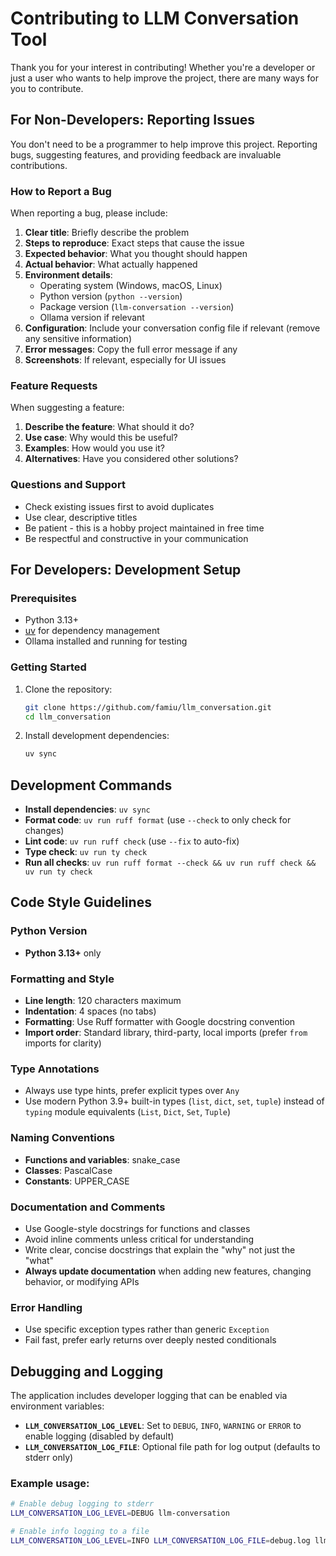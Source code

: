 # Contributing to LLM Conversation Tool

Thank you for your interest in contributing! Whether you're a developer or just a user who wants to help improve the project, there are many ways for you to contribute.

## For Non-Developers: Reporting Issues

You don't need to be a programmer to help improve this project. Reporting bugs, suggesting features, and providing feedback are invaluable contributions.

### How to Report a Bug

When reporting a bug, please include:

1. **Clear title**: Briefly describe the problem
2. **Steps to reproduce**: Exact steps that cause the issue
3. **Expected behavior**: What you thought should happen
4. **Actual behavior**: What actually happened
5. **Environment details**:
   - Operating system (Windows, macOS, Linux)
   - Python version (`python --version`)
   - Package version (`llm-conversation --version`)
   - Ollama version if relevant
6. **Configuration**: Include your conversation config file if relevant (remove any sensitive information)
7. **Error messages**: Copy the full error message if any
8. **Screenshots**: If relevant, especially for UI issues

### Feature Requests

When suggesting a feature:

1. **Describe the feature**: What should it do?
2. **Use case**: Why would this be useful?
3. **Examples**: How would you use it?
4. **Alternatives**: Have you considered other solutions?

### Questions and Support

- Check existing issues first to avoid duplicates
- Use clear, descriptive titles
- Be patient - this is a hobby project maintained in free time
- Be respectful and constructive in your communication

## For Developers: Development Setup

### Prerequisites

- Python 3.13+
- [uv](https://docs.astral.sh/uv/) for dependency management
- Ollama installed and running for testing

### Getting Started

1. Clone the repository:
   ```bash
   git clone https://github.com/famiu/llm_conversation.git
   cd llm_conversation
   ```

2. Install development dependencies:
   ```bash
   uv sync
   ```

## Development Commands

- **Install dependencies**: `uv sync`
- **Format code**: `uv run ruff format` (use `--check` to only check for changes)
- **Lint code**: `uv run ruff check` (use `--fix` to auto-fix)
- **Type check**: `uv run ty check`
- **Run all checks**: `uv run ruff format --check && uv run ruff check && uv run ty check`

## Code Style Guidelines

### Python Version
- **Python 3.13+** only

### Formatting and Style
- **Line length**: 120 characters maximum
- **Indentation**: 4 spaces (no tabs)
- **Formatting**: Use Ruff formatter with Google docstring convention
- **Import order**: Standard library, third-party, local imports (prefer `from` imports for clarity)

### Type Annotations
- Always use type hints, prefer explicit types over `Any`
- Use modern Python 3.9+ built-in types (`list`, `dict`, `set`, `tuple`) instead of `typing` module equivalents (`List`, `Dict`, `Set`, `Tuple`)

### Naming Conventions
- **Functions and variables**: snake_case
- **Classes**: PascalCase
- **Constants**: UPPER_CASE

### Documentation and Comments
- Use Google-style docstrings for functions and classes
- Avoid inline comments unless critical for understanding
- Write clear, concise docstrings that explain the "why" not just the "what"
- **Always update documentation** when adding new features, changing behavior, or modifying APIs

### Error Handling
- Use specific exception types rather than generic `Exception`
- Fail fast, prefer early returns over deeply nested conditionals

## Debugging and Logging

The application includes developer logging that can be enabled via environment variables:

- **`LLM_CONVERSATION_LOG_LEVEL`**: Set to `DEBUG`, `INFO`, `WARNING` or `ERROR` to enable logging (disabled by default)
- **`LLM_CONVERSATION_LOG_FILE`**: Optional file path for log output (defaults to stderr only)

### Example usage:
```bash
# Enable debug logging to stderr
LLM_CONVERSATION_LOG_LEVEL=DEBUG llm-conversation

# Enable info logging to a file
LLM_CONVERSATION_LOG_LEVEL=INFO LLM_CONVERSATION_LOG_FILE=debug.log llm-conversation
```
